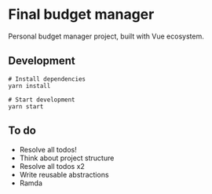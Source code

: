 # Final budget manager

Personal budget manager project, built with Vue ecosystem.

## Development

```
# Install dependencies
yarn install

# Start development
yarn start
```

## To do
* Resolve all todos!
* Think about project structure
* Resolve all todos x2
* Write reusable abstractions
* Ramda
